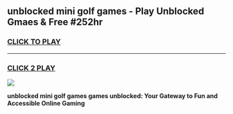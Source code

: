 
## unblocked mini golf games - Play Unblocked Gmaes & Free #252hr
<h3>
<a href="https://premium.freeplayer.one?title=unblocked_mini_golf_games&ref=01M">CLICK TO PLAY</a></h3>
<hr>

<h3>
<a href="https://premium.freeplayer.one?title=unblocked_mini_golf_games&ref=01M">CLICK 2 PLAY</a>
  
</h3>

<a href="https://premium.freeplayer.one?title=unblocked_mini_golf_games&ref=01M"><img src="https://clearcache.store/games.png"></a>


**unblocked mini golf games games unblocked: Your Gateway to Fun and Accessible Online Gaming**

